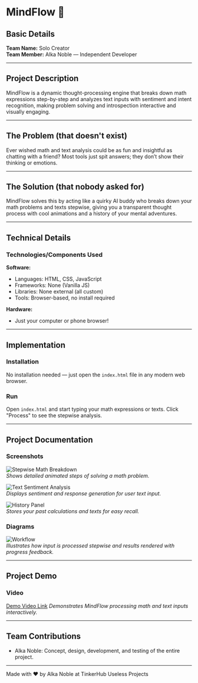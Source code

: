 # MindFlow 🎯

## Basic Details  
**Team Name:** Solo Creator  
**Team Member:** Alka Noble — Independent Developer

---

## Project Description  
MindFlow is a dynamic thought-processing engine that breaks down math expressions step-by-step and analyzes text inputs with sentiment and intent recognition, making problem solving and introspection interactive and visually engaging.

---

## The Problem (that doesn't exist)  
Ever wished math and text analysis could be as fun and insightful as chatting with a friend? Most tools just spit answers; they don’t show their thinking or emotions.

---

## The Solution (that nobody asked for)  
MindFlow solves this by acting like a quirky AI buddy who breaks down your math problems and texts stepwise, giving you a transparent thought process with cool animations and a history of your mental adventures.

---

## Technical Details

### Technologies/Components Used  

**Software:**  
- Languages: HTML, CSS, JavaScript  
- Frameworks: None (Vanilla JS)  
- Libraries: None external (all custom)  
- Tools: Browser-based, no install required  

**Hardware:**  
- Just your computer or phone browser!

---

## Implementation

### Installation  
No installation needed — just open the `index.html` file in any modern web browser.

### Run  
Open `index.html` and start typing your math expressions or texts. Click "Process" to see the stepwise analysis.

---

## Project Documentation

### Screenshots

![Stepwise Math Breakdown]((https://drive.google.com/file/d/1qg8U_mSI866eMZRvEOgI6PpMIc946ad2/view?usp=sharing))  
*Shows detailed animated steps of solving a math problem.*

![Text Sentiment Analysis]((https://drive.google.com/file/d/1o3m-N-dqvKz6OL5mj7TOiPH-YmVcLdEV/view?usp=sharing))  
*Displays sentiment and response generation for user text input.*

![History Panel]((https://drive.google.com/file/d/1PmM_pc5h4k58I2ClxrK-ZCylQl4VqV7c/view?usp=sharing))  
*Stores your past calculations and texts for easy recall.*

### Diagrams

![Workflow](path/to/workflow_diagram.png)  
*Illustrates how input is processed stepwise and results rendered with progress feedback.*

---

## Project Demo

### Video  
[Demo Video Link]( https://drive.google.com/file/d/1BsWFKaLLAb19CEnaKhh9TWYbnosFkbjp/view?usp=sharing )
*Demonstrates MindFlow processing math and text inputs interactively.*

---

## Team Contributions

- Alka Noble: Concept, design, development, and testing of the entire project.

---

Made with ❤️ by Alka Noble at TinkerHub Useless Projects
